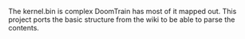 The kernel.bin is complex DoomTrain has most of it mapped out. This project ports the basic structure from the wiki to be able to parse the contents.